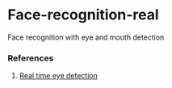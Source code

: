 # Face-recognition-real
Face recognition with eye and mouth detection


### References
1. [Real time eye detection](http://vision.fe.uni-lj.si/cvww2016/proceedings/papers/05.pdf)
